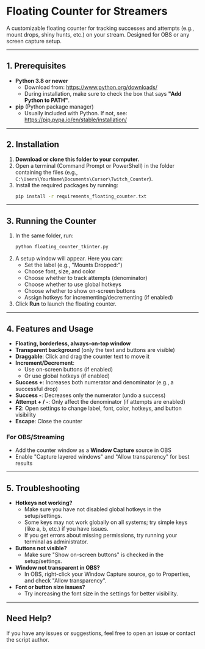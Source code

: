 # Floating Counter for Streamers

A customizable floating counter for tracking successes and attempts (e.g., mount drops, shiny hunts, etc.) on your stream. Designed for OBS or any screen capture setup.

---

## 1. Prerequisites

- **Python 3.8 or newer**
  - Download from: https://www.python.org/downloads/
  - During installation, make sure to check the box that says **"Add Python to PATH"**.
- **pip** (Python package manager)
  - Usually included with Python. If not, see: https://pip.pypa.io/en/stable/installation/

---

## 2. Installation

1. **Download or clone this folder to your computer.**
2. Open a terminal (Command Prompt or PowerShell) in the folder containing the files (e.g., `C:\Users\YourName\Documents\Cursor\Twitch_Counter`).
3. Install the required packages by running:
   ```sh
   pip install -r requirements_floating_counter.txt
   ```

---

## 3. Running the Counter

1. In the same folder, run:
   ```sh
   python floating_counter_tkinter.py
   ```
2. A setup window will appear. Here you can:
   - Set the label (e.g., "Mounts Dropped:")
   - Choose font, size, and color
   - Choose whether to track attempts (denominator)
   - Choose whether to use global hotkeys
   - Choose whether to show on-screen buttons
   - Assign hotkeys for incrementing/decrementing (if enabled)
3. Click **Run** to launch the floating counter.

---

## 4. Features and Usage

- **Floating, borderless, always-on-top window**
- **Transparent background** (only the text and buttons are visible)
- **Draggable**: Click and drag the counter text to move it
- **Increment/Decrement**:
  - Use on-screen buttons (if enabled)
  - Or use global hotkeys (if enabled)
- **Success +**: Increases both numerator and denominator (e.g., a successful drop)
- **Success -**: Decreases only the numerator (undo a success)
- **Attempt + / -**: Only affect the denominator (if attempts are enabled)
- **F2**: Open settings to change label, font, color, hotkeys, and button visibility
- **Escape**: Close the counter

### For OBS/Streaming
- Add the counter window as a **Window Capture** source in OBS
- Enable "Capture layered windows" and "Allow transparency" for best results

---

## 5. Troubleshooting

- **Hotkeys not working?**
  - Make sure you have not disabled global hotkeys in the setup/settings.
  - Some keys may not work globally on all systems; try simple keys (like a, b, etc.) if you have issues.
  - If you get errors about missing permissions, try running your terminal as administrator.
- **Buttons not visible?**
  - Make sure "Show on-screen buttons" is checked in the setup/settings.
- **Window not transparent in OBS?**
  - In OBS, right-click your Window Capture source, go to Properties, and check "Allow transparency".
- **Font or button size issues?**
  - Try increasing the font size in the settings for better visibility.

---

## Need Help?
If you have any issues or suggestions, feel free to open an issue or contact the script author. 
